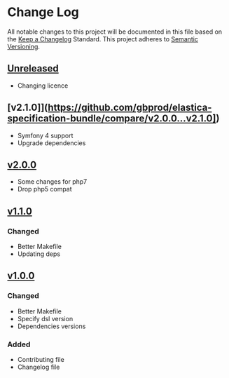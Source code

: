 # Change Log
All notable changes to this project will be documented in this file based on the [Keep a Changelog](http://keepachangelog.com/) Standard.
This project adheres to [Semantic Versioning](http://semver.org/).

## [Unreleased](https://github.com/gbprod/elastica-specification-bundle/compare/v2.1.0...HEAD)

 - Changing licence

## [v2.1.0]](https://github.com/gbprod/elastica-specification-bundle/compare/v2.0.0...v2.1.0])

 - Symfony 4 support
 - Upgrade dependencies

## [v2.0.0](https://github.com/gbprod/elastica-specification-bundle/compare/v1.1.0...v2.0.0)

 - Some changes for php7
 - Drop php5 compat

## [v1.1.0](https://github.com/gbprod/elastica-specification-bundle/compare/v1.0.0...v1.1.0)

### Changed

 - Better Makefile
 - Updating deps

## [v1.0.0](https://github.com/gbprod/elastica-specification-bundle/compare/v0.2.0...v1.0.0)

### Changed

- Better Makefile
- Specify dsl version
- Dependencies versions

### Added 

- Contributing file
- Changelog file
